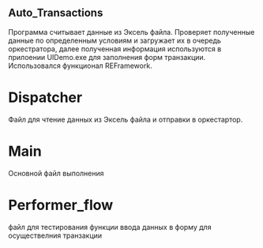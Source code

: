 ## Auto_Transactions

Программа считывает данные из Эксель файла. Проверяет полученные данные по определенным условиям и загружает их в очередь оркестратора, далее полученная информация используются в прилоении UIDemo.exe для заполнения форм транзакции. Использовался функционал REFramework.

# Dispatcher 
Файл для чтение данных из Эксель файла и отправки в оркестартор.
# Main
Основной файл выполнения
# Performer_flow
файл для тестирования функции ввода данных в форму для осуществелния транзакции 
